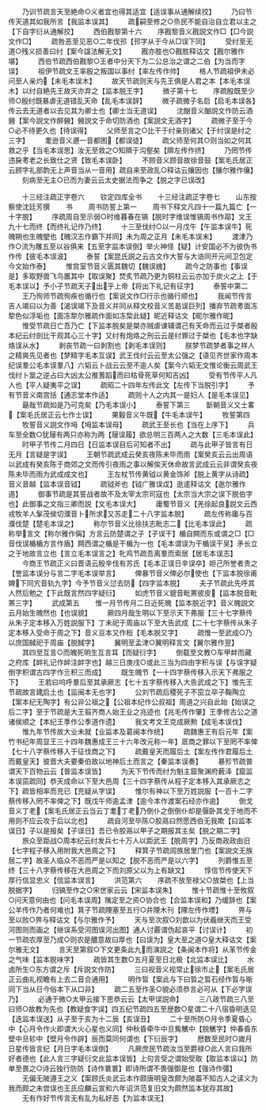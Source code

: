 <!-- { "loadSidebar": true } -->
　　乃训节疏言天至絶命○义者宜也得其适宜【适误事从通解续挍】
　　乃曰节传天道其如我所言【我监本误其】
　　疏嗣至修之○烝民不能自治自立君以主之【下自字衍从通解挍】
　　西伯戡黎第十六
　　序戡黎音义戡説文作□【□今説文作□】
　　疏咎恶至见恶○二年伐邘【邘字从于今从□误下同】
　　受纣至无道○残义损善曰纣【案今諡法解无文】
　　戡亦胜也○戡胜释诂文【戡尔雅作堪】
　　西伯节疏西伯戡黎○王者中分天下为二公总治之谓之二伯【为当而字误】
　　祖伊节疏文王率殷之叛国以事纣【率左传作帅】
　　格人节疏祖伊未必问至人亲灼【未毛本误木】
　　故天节疏则天与先王俱是人君之本【本毛本误木】以纣自絶先王故天亦弃之【监本脱王字】
　　微子第十七
　　序疏殷既至少师○殷纣既暴虐无道错乱天命【乱毛本误辞】
　　微子疏微子名启【启毛本误各】传云去无道者以去见其为卿士也【卿士当无道误】
　　沈酗音义酗説文作防云酒醟【案今説文作醉醟】醟説文于命切防酒也【案説文无酒字】
　　疏微子至于今○必不待更久也【待误得】
　　父师至言之○比干于纣亲则诸父【于纣误是纣之三字】
　　耄逊音义遯一音都困【都误徒】
　　疏父师至何其○则当如之何其救之乎【当毛本误思】汝无至救之○知隮于沟壑矣【隮左传作挤】
　　乃罔节传违戾耉老之长致仕之贤【致毛本误卧】
　　不顾音义顾音故徐音鼓【案毛氏居正云顾字礼部韵无上声音当从一音用】疏自来至政乱○释诂云攘因也【攘尔雅作儴】
　　刻病至无主○已而为妻云云太史据法而争之【脱之字已误改】

　　十三经注疏正字卷六
　　钦定四库全书
　　十三经注疏正字卷七
　　山东按察使沈廷芳撰
　　书
　　周书防誓上第一
　　周书下释文凡四十一篇九篇亡【一十字脱】
　　序疏周自至示弱○时维暮春在镐【脱时字维误惟镐周书作鄗】文王九十七而终【而终礼记作乃终】
　　十三至伐纣○以一月戊午【午监本误牛】死魄朔也生魄朢也【魄汉志作霸下并同】未为周之正月【未毛本误末】
　　渡津乃作○流为雕五至以谷俱来【五至字监本误倒】举火神怪【疑】计安国必不为彼伪书作传【彼毛本误波】
　　泰誓【案昆氏説之云古文作大誓与大诰同开元间卫包定今文始作泰】
　　惟宫室节音义匮其魏切【魏误媿】
　　疏今之防事也【事误是】多取野兽飞鸟置其中【取误聚】焚炙节疏乃更为铜柱云云亦加于炭火之上【于毛本误以】予小子节疏天子出乎上帝【将出下礼记有征字】
　　泰誓中第二
　　王乃徇师节疏徇疾也循行也【案说文作□行示也循行顺也】
　　我闻节传言吉人竭曰以为善【渴误竭下及音义并同从释文校音义苦曷误巨列】播弃节疏耉面冻犂色似浮垢也【面冻犂尔雅疏作面如冻棃此疑】昵近释诂文【昵尔雅作昵】
　　惟受节疏日亡吾乃亡【下监本脱矣是桀亦贼虐谏辅谓己有天命而云过于桀者殷本纪云纣剖比干观其心三十字】又纣有炮烙之刑云云是纣罪过于桀也【毛本也字缺烙误从水】
　　剥丧节疏一曰剥割也【剥毛本误则】
　　朕梦节疏梦者事之祥人之精爽先见者也【梦精字毛本互误】武王伐纣云云至太公强之【语见齐世家作周本纪误羣公毛本误羣八】六韬云卜战云云至不逾人矣【案今六韬无文惟论衡云周武王伐纣卜筮之逆占曰大凶太公推蓍蹈而曰枯骨死草何知吉凶】
　　受有节传平人凡人也【平人疑夷平之误】
　　疏昭二十四年左传此文【左传下当脱引字】
　　予有节音义南宫括【通志堂本作适】
　　疏则十人之内其一是妇人【是毛本误见】
　　朂哉节疏如是乃可克矣【乃毛本误小】
　　泰誓下第三
　　斮朝音义又士畧【案毛氏居正云七作士误】
　　果毅音义牛既【牛毛本误午】
　　牧誓第四
　　牧誓音义説文作坶【坶监本误母】
　　疏武王至长也【当在上序下】
　　兵车至全数○犹屦有两只亦称为两【屦误履】欲总明三百两人之大数【三毛本误此】
　　时甲子节传二月四日【日监本误目后可知者不出】
　　疏与此甲子皆言有日无月【言疑是字误】
　　王朝节疏武成云癸亥夜陈未毕而雨【案癸亥云云出周语以武成有癸亥陈于商郊之文而传引夜雨之事以解俟天休命故言武成云云非谓癸亥夜陈未毕而雨为武成成文也】
　　王左杖节传黄钺以黄金饰斧【脱上黄字从诗疏】音义音越【监本误音钺】
　　疏钺斧也【钺广雅误戉】逖逺释诂文【逖尔雅作逷】
　　御事节疏是其誓战者故不及太宰太宗司寇也【太宗当大宗之误下脱伯字也】此御事之文指三卿而説【文毛本误大】
　　庸蜀节音义【羌徐起良説文云西戎牧羊人髳茂侯切濮音卜所求又苏走二十八字监本脱】
　　疏左传称庸与百濮伐楚【楚毛本误之】
　　称尔节音义比徐扶志毗志二【比毛本误此】
　　疏称举言文【称尔雅作偁】方言云防楚谓之子【子误干】楯自闗而东或谓之□【□音伐误楯楯方言作盾】闗西谓之楯是干楯为一也【毛本谓误为干楯误干吴】矛长立之于地故言立也【言立毛本误言之】牝鸡节疏吾离羣而索居【居毛本误志】
　　今商王节疏正义曰晋语云殷辛伐有苏氏【毛本正误日辛误卒】妲己所誉者贵之【誉监本误分与言二字毛本误举言】
　　俾暴节音义俾必尔使也【下监本脱徐甫婢下同宄音轨九字】今予节音义愆去防【四字监本脱】
　　夫子节疏此先呼其人然后勉之【下此既言然四字疑衍】
　　如虎节音义貔音毗罴彼皮【监本脱音毗罴三字】
　　武成第五
　　惟一月节传月二日近死魄【监本脱近字】音义魄説文云月始生魄然也【也误貌】
　　厥四月哉生明以下至示天下弗服【三十七字蔡传从朱子定本移入万姓説服下】丁未祀于周庙以下至大告武成【二十七字蔡传从朱子定本移入受命于周之下】音义豆本又作梪【毛本脱又字】
　　疏惟一至武成○乃以庶国馘祀于周庙【脱馘字】
　　翼明至孟津○翼明释言文【翼尔雅作翌】
　　其四至互言○而魄死明生互言耳【而疑衍字】
　　倒载至文教○车甲衅而藏之府库【衅礼记作衅注衅字也】越三日庚戌○或此三当为四由字积与误【与误字疑倒字积谓古四字作亖积三而成】
　　既生魄节【一十四字蔡传移入示天下弗服之下】
　　王若曰呜呼羣后至其承厥志【七十五字蔡传移入大告武成之下】惟先王节疏故言建启土也【监闽本无也字】
　　公刘节疏后稷死子不窋立卒子鞠陶立【案本纪无陶字】有公非公祖之【公祖本纪作公叔祖】周道之兴自此始【始误之后二字】至于节疏是大王翦齐商人始王业之兆迹也【兆毛传作肇】王季修古公之道诸侯顺之【本纪王季作公季道作遗】
　　我文考文王克成厥勲【成毛本误伐】
　　惟九年节传故大业未就【业监本及葛闽本作统】
　　疏魏惠王有后元年【案竹书纪年周显王三十四年魏惠成王三十六年改元称一年】厎商之罪以下至罔不率俾【七十八字蔡传移入于征伐商之下】
　　疏戴皇天而履后土【案左传作君履后土而戴皇天】彼晋大夫要秦伯故以地神后土而言之【秦监本误奏】
　　暴殄节疏普谓天下百物云云【普监本误皆】
　　为天下节传而纣为魁主窟聚渊府薮泽【窟监本误窋疏同】恭天成命以下至大邑周【三十四字蔡传从程子定本移入其承厥志之下】疏皆相率而充已【充疑从字误】
　　惟尔有神以下至万姓説服【一百十二字蔡传移入罔不率俾之下】既戊午师逾孟津【逾今本作渡案石经亦作逾】
　　倒戈音义丁老【案毛氏居正云当云丁耄丁老乃倒仆之倒倒仆却是偃卧其戈于地而不用则不应云攻于后以北也】
　　疏自河至毕陈○胶鬲曰然愿西伯无我欺【曰监本误日】子以是报矣【子误日】吾已令胶鬲以甲子之期报其主矣【脱之期二字】
　　旅众至距战○周本纪云纣发兵七十万人以距武王【脱周字】乃反商政政由旧【七字程子移入用附我大邑周之下】
　　释箕子节疏闾族居里门也【案説文无族居二字】故圣人临众不恶而严是以知之【脱不恶而严是以六字】
　　列爵惟五至终【三十八字蔡传移在大邑周之下而刘原父以为上有缺文】
　　惇信节传使天下厚行信显忠义【信监本误言】
　　洪范第六
　　序疏不放至禄父○放桀也【上当脱据字】
　　归镐至作之○宋世家云云【宋监本误朱】
　　惟十节疏惟十至攸叙○问天意何由也【问毛本误周】隲定至之资○协合也【合监本误和】乃缓辞也【案公羊传作乃者何难也】箕子节疏陻塞至五行○井陻木刊【陻左传作堙】
　　畀与至以败○畀与释诂文【与尔雅作予】
　　天与至次叙○刘歆以为伏羲继天而王受河图则而画之【继误系受河图误河出图】通人讨覈谓伪起哀平【讨误计】
　　初一节疏农厚至乃成○则农是醲意故曰厚也【曰误为】皇大至之道○皇大释诂文【案尔雅无文】
　　言天至第叙○下文更条此九而演説之【条闽本作将】从革节传金之气味【监本脱味字】
　　疏皆其生数○五月夏至日北极【北监本误比】
　　水卤所生○东方谓之斥【斥説文作防】
　　三曰视音义视常止徐市止【案毛氏居正云曲礼视瞻有上去二音合通用】
　　明作晢【案此与下曰晢之晢石经作晢与晣同下当从日今俗本下从口非】
　　疏二五至作圣○貌必须恭言必可从【下必字误乃】
　　必通于微○太甲云接下思恭云云【太甲误説命】
　　三八政节疏三八至曰师○故教为先也【教疑食字误】四五纪节疏四五至歴数○星谓二十八宿昏明迭见【迭监本误送】从子至于亥为十二辰【亥误丑】
　　二十至所防○月令季夏昏心中【心月令作火即谓大火心星也义同】仲秋昏牵牛中旦觜觽中【脱觽字】仲春昏东壁中旦轸中【壁月令作辟】辰而莫同何谓也【下衍辰字】
　　厯数至民时○嵗月日星传皆言纪【月日字毛本误倒】
　　凡厥庶民节疏汝当至爵禄○此人言曰我所好者德也【此人言三字疑衍文此监本误皆】上句言受之谓始受取【取监本误以】防单至畏之○诗云独行防防【诗作睘睘】即诗所谓不畏强御是也【强诗作彊】
　　无偏无陂遵王之义【案顾氏炎武云本作颇唐明皇改颇为陂葢不知古人之读义为我而颇之未尝误也王氏应麟云宣和六年诏洪范复旧文为颇然监本犹存其故】
　　无有作好节传言无有乱为私好恶【为监本误无】
